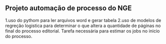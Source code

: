 ## Projeto automação de processo do NGE
1.uso do pythom para ler arquivos word e gerar tabela
2.uso de modelos de regreção logistica para determinar o que altera a quantidade de páginas no final do processo editorial. Tarefa necessária para estimar os jobs no inicio do processo.
